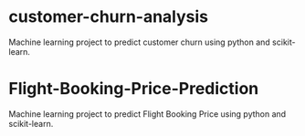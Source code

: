 # customer-churn-analysis
Machine learning project to predict customer churn using python and scikit-learn.

# Flight-Booking-Price-Prediction
Machine learning project to predict Flight Booking Price using python and scikit-learn.
